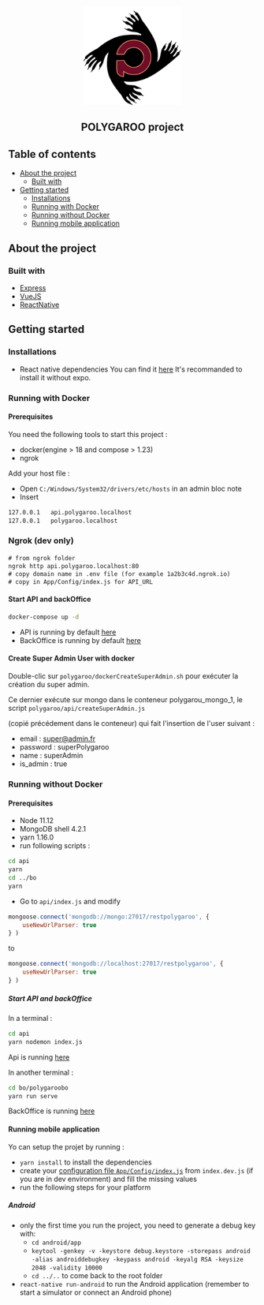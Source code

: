 <div align="center">
<img src="uploads/0fc85af16f316c3eccea7986d0251948/polygaroo.png" width="200" height="200">
<h2>POLYGAROO project</h2>
</div>

## Table of contents
* [About the project](#about-the-project)
    * [Built with](#built-with)
* [Getting started](#getting-started)
    * [Installations](#installations)
    * [Running with Docker](#running-with-docker)
    * [Running without Docker](#running-without-docker)
    * [Running mobile application](#running-mobile-application)
     
## About the project
### Built with
* [Express](https://expressjs.com)
* [VueJS](https://github.com/vuejs/vue)
* [ReactNative]()

## Getting started

### Installations

* React native dependencies
You can find it [here](https://facebook.github.io/react-native/docs/getting-started.html#installing-dependencies-3) 
It's recommanded to install it without expo.

### Running with Docker

#### Prerequisites
You need the following tools to start this project : 
* docker(engine > 18 and compose > 1.23)
* ngrok

Add your host file : 
* Open `C:/Windows/System32/drivers/etc/hosts` in an admin bloc note
* Insert 
```sh
127.0.0.1   api.polygaroo.localhost
127.0.0.1   polygaroo.localhost
```

### Ngrok (dev only)

```
# from ngrok folder
ngrok http api.polygaroo.localhost:80
# copy domain name in .env file (for example 1a2b3c4d.ngrok.io)
# copy in App/Config/index.js for API_URL
```

#### Start API and backOffice
```sh 
docker-compose up -d
```
* API is running by default [here](http://api.polygaroo.localhost/api)
* BackOffice is running by default [here](http://polygaroo.localhost)

#### Create Super Admin User with docker
Double-clic sur `polygaroo/dockerCreateSuperAdmin.sh` pour exécuter la création du super admin. 

Ce dernier exécute sur mongo dans le conteneur polygarou_mongo_1, le script `polygaroo/api/createSuperAdmin.js` 

(copié précédement dans le conteneur) qui fait l'insertion de l'user suivant :

* email : super@admin.fr 
* password : superPolygaroo
* name : superAdmin
* is_admin : true


### Running without Docker
#### Prerequisites
* Node 11.12
* MongoDB shell 4.2.1
* yarn 1.16.0 
* run following scripts :
```sh 
cd api
yarn
cd ../bo
yarn
```
* Go to `api/index.js` and modify
```javascript
mongoose.connect('mongodb://mongo:27017/restpolygaroo', {
    useNewUrlParser: true
} )
```
to 
```javascript
mongoose.connect('mongodb://localhost:27017/restpolygaroo', {
    useNewUrlParser: true
} )
```

##### Start API and backOffice
In a terminal : 
```sh 
cd api
yarn nodemon index.js
```
Api is running [here](http://localhost:3000/api)

In another terminal : 
```sh 
cd bo/polygaroobo
yarn run serve
```
BackOffice is running [here](http://localhost:8080)

#### Running mobile application
Yo can setup the projet by running : 
- `yarn install` to install the dependencies
- create your [configuration file `App/Config/index.js`](App/Config) from `index.dev.js` (if you are in dev environment) and fill the missing values
- run the following steps for your platform

##### Android

- only the first time you run the project, you need to generate a debug key with:
  - `cd android/app`
  - `keytool -genkey -v -keystore debug.keystore -storepass android -alias androiddebugkey -keypass android -keyalg RSA -keysize 2048 -validity 10000`
  - `cd ../..` to come back to the root folder
- `react-native run-android` to run the Android application (remember to start a simulator or connect an Android phone) 
